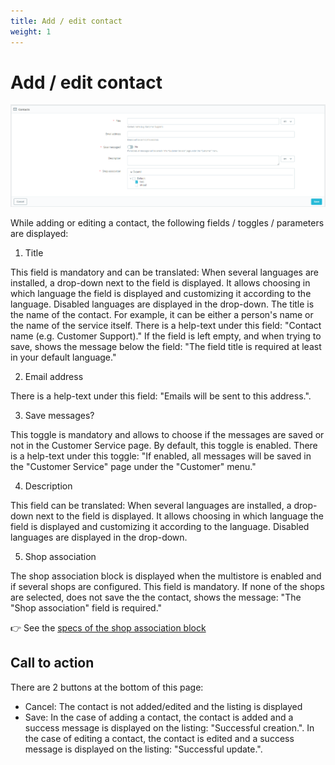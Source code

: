 ```yaml
---
title: Add / edit contact
weight: 1
---
```

# Add / edit contact

![Contact](/img/contacts.png)


While adding or editing a contact, the following fields / toggles / parameters are displayed:

 1) Title

This field is mandatory and can be translated: When several languages are installed, a drop-down next to the field is displayed. It allows choosing in which language the field is displayed and customizing it according to the language. Disabled languages are displayed in the drop-down.
The title is the name of the contact. For example, it can be either a person's name or the name of the service itself. There is a help-text under this field: "Contact name (e.g. Customer Support)."
If the field is left empty, and when trying to save, shows the message below the field: "The field title is required at least in your default language."
 
 2) Email address

There is a help-text under this field: "Emails will be sent to this address.".
 
 3) Save messages?

This toggle is mandatory and allows to choose if the messages are saved or not in the Customer Service page. By default, this toggle is enabled. There is a help-text under this toggle: "If enabled, all messages will be saved in the "Customer Service" page under the "Customer" menu."

 4) Description

This field can be translated: When several languages are installed, a drop-down next to the field is displayed. It allows choosing in which language the field is displayed and customizing it according to the language. Disabled languages are displayed in the drop-down.

 5) Shop association

The shop association block is displayed when the multistore is enabled and if several shops are configured. This field is mandatory.
If none of the shops are selected, does not save the the contact, shows the message: "The "Shop association" field is required."

:point_right: See the [specs of the shop association block](../../../multistoregeneralspecs.md#shop-association-block)

 ## Call to action 
 There are 2 buttons at the bottom of this page: 
 - Cancel: The contact is not added/edited and the listing is displayed
 - Save: In the case of adding a contact, the contact is added and a success message is displayed on the listing: "Successful creation.". In the case of editing a contact, the contact is edited and a success message is displayed on the listing: "Successful update.".
